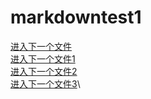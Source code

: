 
# markdowntest1
[进入下一个文件](https://github.com/zpw-123/markdowntest/zpw)\
[进入下一个文件1](./file2.md)\
[进入下一个文件2](../markdowntest)\
[进入下一个文件3](./markdowntest)\
